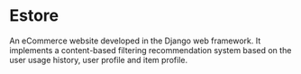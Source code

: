 # Estore
An eCommerce website developed in the Django web framework. It implements a content-based filtering recommendation system based on the user usage history, user profile and item profile.
